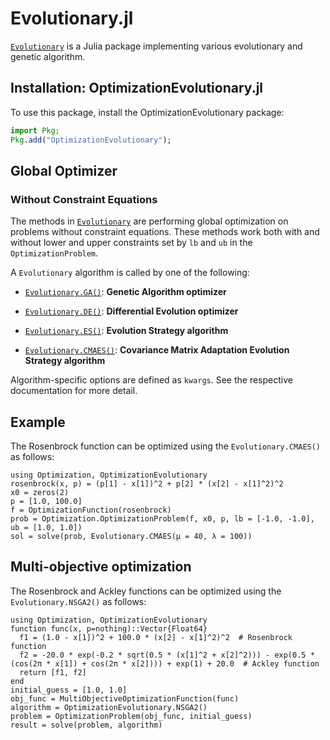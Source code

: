 # Evolutionary.jl

[`Evolutionary`](https://github.com/wildart/Evolutionary.jl) is a Julia package implementing various evolutionary and genetic algorithm.

## Installation: OptimizationEvolutionary.jl

To use this package, install the OptimizationEvolutionary package:

```julia
import Pkg;
Pkg.add("OptimizationEvolutionary");
```

## Global Optimizer

### Without Constraint Equations

The methods in [`Evolutionary`](https://github.com/wildart/Evolutionary.jl) are performing global optimization on problems without
constraint equations. These methods work both with and without lower and upper constraints set by `lb` and `ub` in the `OptimizationProblem`.

A `Evolutionary` algorithm is called by one of the following:

  - [`Evolutionary.GA()`](https://wildart.github.io/Evolutionary.jl/stable/ga/): **Genetic Algorithm optimizer**

  - [`Evolutionary.DE()`](https://wildart.github.io/Evolutionary.jl/stable/de/): **Differential Evolution optimizer**
  - [`Evolutionary.ES()`](https://wildart.github.io/Evolutionary.jl/stable/es/): **Evolution Strategy algorithm**
  - [`Evolutionary.CMAES()`](https://wildart.github.io/Evolutionary.jl/stable/cmaes/): **Covariance Matrix Adaptation Evolution Strategy algorithm**

Algorithm-specific options are defined as `kwargs`. See the respective documentation for more detail.

## Example

The Rosenbrock function can be optimized using the `Evolutionary.CMAES()` as follows:

```@example Evolutionary
using Optimization, OptimizationEvolutionary
rosenbrock(x, p) = (p[1] - x[1])^2 + p[2] * (x[2] - x[1]^2)^2
x0 = zeros(2)
p = [1.0, 100.0]
f = OptimizationFunction(rosenbrock)
prob = Optimization.OptimizationProblem(f, x0, p, lb = [-1.0, -1.0], ub = [1.0, 1.0])
sol = solve(prob, Evolutionary.CMAES(μ = 40, λ = 100))
```

## Multi-objective optimization
The Rosenbrock and Ackley functions can be optimized using the `Evolutionary.NSGA2()` as follows:

```@example MOO-Evolutionary
using Optimization, OptimizationEvolutionary
function func(x, p=nothing)::Vector{Float64}
  f1 = (1.0 - x[1])^2 + 100.0 * (x[2] - x[1]^2)^2  # Rosenbrock function
  f2 = -20.0 * exp(-0.2 * sqrt(0.5 * (x[1]^2 + x[2]^2))) - exp(0.5 * (cos(2π * x[1]) + cos(2π * x[2]))) + exp(1) + 20.0  # Ackley function
  return [f1, f2]
end
initial_guess = [1.0, 1.0]
obj_func = MultiObjectiveOptimizationFunction(func)
algorithm = OptimizationEvolutionary.NSGA2()
problem = OptimizationProblem(obj_func, initial_guess)
result = solve(problem, algorithm)
```

